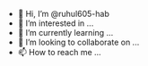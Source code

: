 - 👋 Hi, I’m @ruhul605-hab
- 👀 I’m interested in ...
- 🌱 I’m currently learning ...
- 💞️ I’m looking to collaborate on ...
- 📫 How to reach me ...

<!---
ruhul605-hab/ruhul605-hab is a ✨ special ✨ repository because its `README.md` (this file) appears on your GitHub profile.
You can click the Preview link to take a look at your changes.
--->
